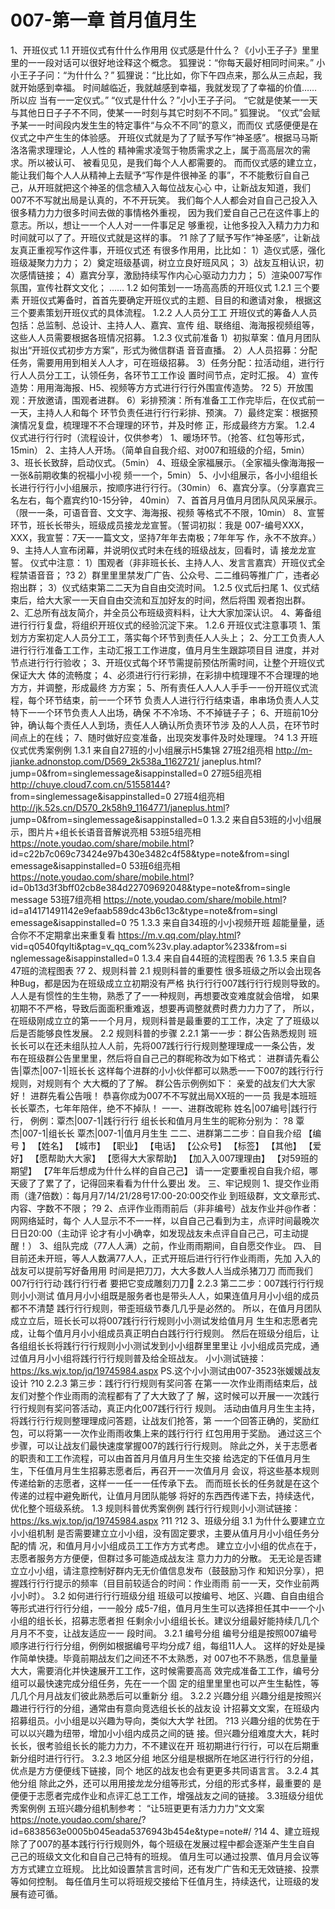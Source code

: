 # 007-第一章 首月值月生

1、开班仪式
1.1 开班仪式有什什么作⽤用
仪式感是什什么？《⼩小王⼦子》⾥里里的⼀一段对话可以很好地诠释这个概念。
狐狸说：“你每天最好相同时间来。”
⼩小王⼦子问：“为什什么？”
狐狸说：“⽐比如，你下午四点来，那么从三点起，我就开始感到幸福。
时间越临近，我就越感到幸福，我就发现了了幸福的价值……所以应
当有⼀一定仪式。”
“仪式是什什么？”⼩小王⼦子问。
“它就是使某⼀一天与其他⽇日⼦子不不同，使某⼀一时刻与其它时刻不不同。”
狐狸说。
“仪式”会赋予某⼀一时间段内发⽣生的特定事件“与众不不同”的意义，⽽而仪
式感便便是在仪式之中产⽣生的体验感。
开班仪式就是为了了赋予写作“神圣感”。根据⻢马斯洛洛需求理理论，⼈人性的
精神需求凌驾于物质需求之上，属于⾼高层次的需求。所以被认可、
被看⻅见，是我们每个⼈人都需要的。
⽽而仪式感的建⽴立，能让我们每个⼈人从精神上去赋予“写作是件很神圣
的事”，不不能敷衍⾃自⼰己，从开班就把这个神圣的信念植⼊入每位战友⼼心
中，让新战友知道，我们007不不写就出局是认真的，不不开玩笑。
我们每个⼈人都会对⾃自⼰己投⼊入很多精⼒力力很多时间去做的事情格外重视，
因为我们爱⾃自⼰己在这件事上的意志。所以，想让⼀一个⼈人对⼀一件事⾜足
够重视，让他多投⼊入精⼒力力和时间就可以了了。开班仪式就是这样的事。
?1
除了了赋予写作“神圣感”，让新战友真正重视写作这件事，开班仪式还
有很多作⽤用，⽐比如：
1）造仪式感，强化班级凝聚⼒力力；
2）奠定班级基调，树⽴立良好班⻛风；
3）战友互相认识，初次感情链接；
4）嘉宾分享，激励持续写作内⼼心驱动⼒力力；
5）渲染007写作氛围，宣传社群⽂文化；
……
1.2 如何策划⼀一场⾼高质的开班仪式
1.2.1 三个要素
开班仪式筹备时，⾸首先要确定开班仪式的主题、⽬目的和邀请对象，
根据这三个要素策划开班仪式的具体流程。
1.2.2 ⼈人员分⼯工
开班仪式的筹备⼈人员包括：总监制、总设计、主持⼈人、嘉宾、宣传
组、联络组、海海报视频组等，这些⼈人员需要根据各班情况招募。
1.2.3 仪式前准备
1）初拟草案：值⽉月团队拟出“开班仪式初步⽅方案”，形式为微信群语
⾳音直播。
2）⼈人员招募：分配任务，需要⽤用到相关⼈人才，可在班级招募。
3）任务分配：拉活动组，进⾏行行⼈人员分⼯工，认领任务，各环节⼯工作设
置时间节点，定时汇报。
4）宣传造势：⽤用海海报、H5、视频等⽅方式进⾏行行外围宣传造势。
?2
5）开放围观：开放邀请，围观者进群。
6）彩排预演：所有准备⼯工作完毕后，在仪式前⼀一天，主持⼈人和每个
环节负责任进⾏行行彩排、预演。
7）最终定案：根据预演情况复盘，梳理理不不合理理的环节，并及时修
正，形成最终⽅方案。
1.2.4 仪式进⾏行行时（流程设计，仅供参考）
1、暖场环节。（抢答、红包等形式，15min）
2、主持⼈人开场。（简单⾃自我介绍、对007和班级的介绍，5min）
3、班⻓长致辞，启动仪式。（5min）
4、班级全家福展示。（全家福头像海海报⼀一张&前期收集的祝福⼩小视
频⼀一个，5min）
5、⼩小组展示，各⼩小组组⻓长进⾏行行⼩小组展示，按顺序进⾏行行。（30min）
6、嘉宾分享。（分享嘉宾三名左右，每个嘉宾约10-15分钟，
40min）
7、⾸首⽉月值⽉月团队⻛风采展示。（限⼀一条，可语⾳音、⽂文字、海海报、视频
等格式不不限，10min）
8、宣誓环节，班⻓长带头，班级成员接⻰龙宣誓。（誓词初拟：我是
007-编号XXX，XXX，我宣誓：7天⼀一篇⽂文，坚持7年年去南极；7年年写
作，永不不放弃。）
9、主持⼈人宣布闭幕，并说明仪式时未在线的班级战友，回看时，请
接⻰龙宣誓。
仪式中注意：
1）围观者（⾮非班⻓长、主持⼈人、发⾔言嘉宾）开班仪式全程禁语⾳音；
?3
2）群⾥里里禁发⼴广告、公众号、⼆二维码等推⼴广，违者必抱出群；
3）仪式结束第⼆二天为⾃自由交流时间。
1.2.5 仪式后扫尾
1、仪式结束后，给⼤大家⼀一天⾃自由交流和互加好友的时间，然后将围
观者抱出群。
2、汇总所有战友简介，并全员公布班级资料料，让⼤大家加深认识。
4、筹备组进⾏行行复盘，将组织开班仪式的经验沉淀下来。
1.2.6 开班仪式注意事项
1、策划⽅方案初定⼈人员分⼯工，落实每个环节到责任⼈人头上；
2、分⼯工负责⼈人进⾏行行准备⼯工作，主动汇报⼯工作进度，值⽉月⽣生跟踪项⽬目
进度，并对节点进⾏行行验收；
3、开班仪式每个环节需提前预估所需时间，让整个开班仪式保证⼤大
体的流畅度；
4、必须进⾏行行彩排，在彩排中梳理理不不合理理的地⽅方，并调整，形成最终
⽅方案；
5、所有责任⼈人⼈人⼿手⼀一份开班仪式流程，每个环节结束，前⼀一个环节
负责⼈人进⾏行行结束语，串串场负责⼈人艾特下⼀一个环节负责⼈人出场，确保
不不冷场、不不掉链⼦子；
6、开班前10分钟，确认每个责任⼈人到场，责任⼈人确认所负责环节涉
及的⼈人员，在环节时间点上的在线；
7、随时做好应变准备，出现突发事件及时处理理。
?4
1.3 开班仪式优秀案例例
1.3.1 来⾃自27班的⼩小组展示H5集锦
27班2组亮相
http://m-jianke.adnonstop.com/D569_2k538a_1162721/
janeplus.html?jump=0&from=singlemessage&isappinstalled=0
27班5组亮相
http://chuye.cloud7.com.cn/51558144?
from=singlemessage&isappinstalled=0
27班4组亮相
http://jk.52s.cn/D570_2k58h9_1164771/janeplus.html?
jump=0&from=singlemessage&isappinstalled=0
1.3.2 来⾃自53班的⼩小组展示，图⽚片+组⻓长语⾳音解说亮相
53班5组亮相
https://note.youdao.com/share/mobile.html?
id=c22b7c069c73424e97b430e3482c4f58&type=note&from=singl
emessage&isappinstalled=0
53班6组亮相
https://note.youdao.com/share/mobile.html?
id=0b13d3f3bff02cb8e384d22709692048&type=note&from=single
message
53班7组亮相
https://note.youdao.com/share/mobile.html?
id=a14171491142e9efaab589dc43b6c13c&type=note&from=singl
emessage&isappinstalled=0
?5
1.3.3 来⾃自34班的⼩小视频开班
超能量量，适合你不不定期拿出来重复看
https://m.v.qq.com/play.html?
vid=q0540fqylti&ptag=v_qq_com%23v.play.adaptor%233&from=si
nglemessage&isappinstalled=0
1.3.4 来⾃自44班的流程图表
?6
1.3.5 来⾃自47班的流程图表
?7
2、规则科普
2.1 规则科普的重要性
很多班级之所以会出现各种Bug，都是因为在班级成⽴立初期没有严格
执⾏行行007践⾏行行规则导致的。
⼈人是有惯性的⽣生物，熟悉了了⼀一种规则，再想要改变难度就会倍增，
如果初期不不严格，导致后⾯面积重难返，想要再调整就费时费⼒力力了了，
所以，在班级刚成⽴立的第⼀一个⽉月，规则科普是最重要的⼯工作，决定
了了班级以后是否能够良性发展。
2.2 规则科普的步骤
2.2.1 第⼀一步：群公告熟悉规则
班⻓长可以在还未组队拉⼈人前，先将007践⾏行行规则整理理成⼀一条公告，发
布在班级群公告⾥里里，然后将⾃自⼰己的群昵称改为如下格式：
进群请先看公告|覃杰|007-1|班⻓长
这样每个进群的⼩小伙伴都可以熟悉⼀一下007的践⾏行行规则，对规则有个
⼤大概的了了解。
群公告示例例如下：
亲爱的战友们⼤大家好！
进群先看公告哦！
恭喜你成为007不不写就出局XX班的⼀一员
我是本班班⻓长覃杰，七年年陪伴，绝不不掉队！
⼀一、进群改昵称
姓名|007编号|践⾏行行，
例例：覃杰|007-1|践⾏行行
组⻓长和值⽉月⽣生的昵称分别为：
?8
覃杰|007-1|组⻓长
覃杰|007-1|值⽉月⽣生
⼆二、进群第⼆二步：⾃自我介绍
【编号 】
【姓名】
【城市】
【职业】
【电话】
【公众号】
【标签】
【其他】
【爱好】
【愿帮助⼤大家】
【愿得⼤大家帮助】
【加⼊入007理理由】
【对59班的期望】
【7年年后想成为什什么样的⾃自⼰己】
请⼀一定要重视⾃自我介绍，哪天疲了了累了了，记得回来看看为什什么要出
发。
三、牢记规则
1、提交作业⾬雨（逢7倍数）：每⽉月7/14/21/28号17:00-20:00交作业
到班级群，⽂文章形式、内容、字数不不限；
?9
2、点评作业⾬雨前后（⾮非编号）战友作业并@作者：⽹网络延时，每个
⼈人显示不不⼀一样，以⾃自⼰己看到为主，点评时间最晚次⽇日20:00（主动评
论才有⼩小确幸，如发现战友未点评⾃自⼰己，可主动提醒！）
3、组队完成（77⼈人满）之前，作业⾬雨期间，⾃自愿交作业。
四、 ⽬目前还未开班，等⼈人数满77⼈人，正式开班后进⾏行行作业⾬雨，先加
⼊入的战友可以提前写好备⽤用
时间是把⼑刀，⼤大多数⼈人当成杀猪⼑刀
⽽而我们007⾏行行动·践⾏行行者
要把它变成雕刻⼑刀👊
2.2.3 第⼆二步：007践⾏行行规则⼩小测试
值⽉月⼩小组既是服务者也是带头⼈人，如果连值⽉月⼩小组的成员都不不清楚
践⾏行行规则，带歪班级节奏⼏几乎是必然的。
所以，在值⽉月团队成⽴立后，班⻓长可以将007践⾏行行规则⼩小测试发给值⽉月
⽣生和志愿者完成，让每个值⽉月⼩小组成员真正明⽩白践⾏行行规则。
然后在班级分组后，让各组组⻓长将践⾏行行规则⼩小测试发到⼩小组群⾥里里让
⼩小组成员完成，通过值⽉月⼩小组将践⾏行行规则普及给全班战友。
⼩小测试链接：https://ks.wjx.top/jq/19745984.aspx
PS.这个⼩小测试由007-3523张媛媛战友设计
?10
2.2.3 第三步：践⾏行行规则有奖问答
在第⼀一次作业⾬雨结束后，战友们对整个作业⾬雨的流程都有了了⼤大致了了
解，这时候可以开展⼀一次践⾏行行规则有奖问答活动，真正内化007践⾏行行
规则。
活动由值⽉月⽣生主持，将践⾏行行规则整理理成问答题，让战友们抢答，第
⼀一个回答正确的，奖励红包，可以将第⼀一次作业⾬雨收集上来的践⾏行行
红包⽤用于奖励。
通过这三个步骤，可以让战友们最快速度掌握007的践⾏行行规则。
除此之外，关于志愿者的职责和⼯工作流程，可以由⾸首⽉月值⽉月⽣生交接
给选定的下任值⽉月⽣生，下任值⽉月⽣生招募志愿者后，再召开⼀一次值⽉月
会议，将这些基本规则传递给新的志愿者，这样⼀一任⼀一任传承下去。
⽽而班⻓长的任务就是在这个传递的过程中避免断代，让值⽉月团队能够
将好的东⻄西传递下去，持续迭代，优化整个班级系统。
1.3 规则科普优秀案例例
践⾏行行规则⼩小测试链接：https://ks.wjx.top/jq/19745984.aspx
?11
?12
3、班级分组
3.1 为什什么要建⽴立⼩小组机制
是否需要建⽴立⼩小组，没有固定要求，主要从值⽉月⼩小组任务分配的情
况，和值⽉月⼩小组成员⼯工作⽅方式考虑。
建⽴立⼩小组的优点在于，志愿者服务⽅方便便，但群过多可能造成战友注
意⼒力力的分散。
⽆无论是否建⽴立⼩小组，请注意控制好群内⽆无价值信息发布（⿎鼓励习作
和知识分享），把握践⾏行行提示的频率（⽬目前较适合的时间：作业⾬雨
前⼀一天，交作业前两⼩小时）。
3.2 如何进⾏行行班级分组
班级可以按编号、地区、兴趣、⾃自由组合等形式进⾏行行分组，⼀一般分
成5-7组，值⽉月⽣生可以选择担任其中⼀一个⼩小组的组⻓长，招募志愿者担
任剩余⼩小组组⻓长。建议分组最好能持续⼏几个⽉月不不变，让战友适应⼀一
段时间。
3.2.1 编号分组
编号分组是按照007编号顺序进⾏行行分组，例例如根据编号平均分成7
组，每组11⼈人。
这样的好处是操作简单快捷。毕竟前期战友们之间还不不太熟悉，对
007也不不熟悉，信息量量⼤大，需要消化并快速展开⼯工作，这时候需要⾼高
效完成准备⼯工作，编号分组可以最快速完成分组任务，先在⼀一个固
定的组⾥里里也可以产⽣生黏性，等⼏几个⽉月战友们彼此熟悉后可以重新分
组。
3.2.2 兴趣分组
兴趣分组是按照兴趣进⾏行行的分组，通常由有意向竞选组⻓长的战友设
计招募⽂文案，在班级内招募组员。⼩小组是以兴趣为导向，类似⼤大学
社团。
?13
兴趣分组的优势在于可以以兴趣为纽带，增加⼩小组内成员之间的链
接。但兴趣分组难度⼤大，耗时⻓长，很考验组⻓长的能⼒力力，不不建议在开
班初期进⾏行行，可以在后期重新分组时进⾏行行。
3.2.3 地区分组
地区分组是根据所在地区进⾏行行的分组，优点是⽅方便便线下链接，同个
地区的战友也会有更更多共同语⾔言。
3.2.4 其他分组
除此之外，还可以⽤用接⻰龙分组等形式，分组的形式多样，最重要的
是便便于志愿者完成作业和点评汇总⼯工作，增强战友之间的链接。
3.3班级分组优秀案例例
五班兴趣分组机制参考：
“让5班更更有活⼒力力”⽂文案
https://note.youdao.com/share/?
id=6838563e0005b045eada5376943b454e&type=note#/
?14
4、建立班规
除了了007的基本践⾏行行规则外，每个班级在发展过程中都会逐渐产⽣生⾃自
⼰己的班级⽂文化和⾃自⼰己特有的班规。
值月生可以通过投票、值⽉月会议等⽅方式建⽴立班规。
⽐比如设置禁⾔言时间，还有发⼴广告和⽆无效链接、投票等如何控制。
每任值月生可以将班规交接给下任值月生，持续迭代，让班级的发
展有迹可循。

